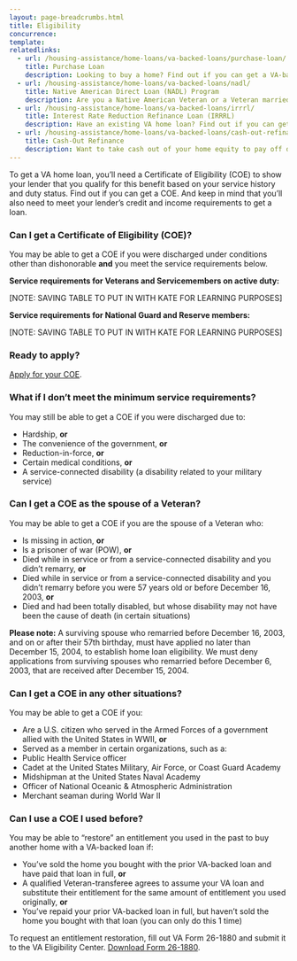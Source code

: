 ```yaml
---
layout: page-breadcrumbs.html
title: Eligibility
concurrence: 
template: 
relatedlinks:
  - url: /housing-assistance/home-loans/va-backed-loans/purchase-loan/
    title: Purchase Loan
    description: Looking to buy a home? Find out if you can get a VA-backed Purchase Loan and get better terms than with a private lender loan. 
  - url: /housing-assistance/home-loans/va-backed-loans/nadl/
    title: Native American Direct Loan (NADL) Program
    description: Are you a Native American Veteran or a Veteran married to a Native American? Find out if you can get our NADL to buy, build, or improve a home on Federal Trust Land.
  - url: /housing-assistance/home-loans/va-backed-loans/irrrl/
    title: Interest Rate Reduction Refinance Loan (IRRRL)
    description: Have an existing VA home loan? Find out if you can get a VA-backed IRRRL to help reduce your monthly payments or make them more stable.
  - url: /housing-assistance/home-loans/va-backed-loans/cash-out-refinance/
    title: Cash-Out Refinance
    description: Want to take cash out of your home equity to pay off debt, pay for school, or take care of other needs? Find out if you can get a VA-backed Cash-Out Refinance loan. 
---
```


<div class="va-introtext">

To get a VA home loan, you’ll need a Certificate of Eligibility (COE) to show your lender that you qualify for this benefit based on your service history and duty status. Find out if you can get a COE. And keep in mind that you’ll also need to meet your lender’s credit and income requirements to get a loan.

</div>

<div class="feature" markdown=“1”>

### Can I get a Certificate of Eligibility (COE)?

You may be able to get a COE if you were discharged under conditions other than dishonorable **and** you meet the service requirements below.

**Service requirements for Veterans and Servicemembers on active duty:**

[NOTE: SAVING TABLE TO PUT IN WITH KATE FOR LEARNING PURPOSES]

**Service requirements for National Guard and Reserve members:**

[NOTE: SAVING TABLE TO PUT IN WITH KATE FOR LEARNING PURPOSES]

### Ready to apply?

[Apply for your COE](/housing-assistance/home-loans/apply-for-certificate-of-eligibility).

</div>

### What if I don’t meet the minimum service requirements?

You may still be able to get a COE if you were discharged due to:

-	Hardship, **or**
-	The convenience of the government, **or**
-	Reduction-in-force, **or**
-	Certain medical conditions, **or**
-	A service-connected disability (a disability related to your military service)

### Can I get a COE as the spouse of a Veteran? 

You may be able to get a COE if you are the spouse of a Veteran who:

-	Is missing in action, **or**
-	Is a prisoner of war (POW), **or**
-	Died while in service or from a service-connected disability and you didn’t remarry, **or**
-	Died while in service or from a service-connected disability and you didn’t remarry before you were 57 years old or before December 16, 2003, **or**
-	Died and had been totally disabled, but whose disability may not have been the cause of death (in certain situations)

**Please note:** A surviving spouse who remarried before December 16, 2003, and on or after their 57th birthday, must have applied no later than December 15, 2004, to establish home loan eligibility. We must deny applications from surviving spouses who remarried before December 6, 2003, that are received after December 15, 2004.

### Can I get a COE in any other situations? 

You may be able to get a COE if you:

-	Are a U.S. citizen who served in the Armed Forces of a government allied with the United States in WWII, **or**
-	Served as a member in certain organizations, such as a:
  -	Public Health Service officer
  -	Cadet at the United States Military, Air Force, or Coast Guard Academy
  -	Midshipman at the United States Naval Academy
  -	Officer of National Oceanic & Atmospheric Administration
  -	Merchant seaman during World War II
  
### Can I use a COE I used before?

You may be able to “restore” an entitlement you used in the past to buy another home with a VA-backed loan if:

-	You’ve sold the home you bought with the prior VA-backed loan and have paid that loan in full, **or**
-	A qualified Veteran-transferee agrees to assume your VA loan and substitute their entitlement for the same amount of entitlement you used originally, **or**
-	You’ve repaid your prior VA-backed loan in full, but haven’t sold the home you bought with that loan (you can only do this 1 time)

To request an entitlement restoration, fill out VA Form 26-1880 and submit it to the VA Eligibility Center. [Download Form 26-1880](https://www.vba.va.gov/pubs/forms/VBA-26-1880-ARE.pdf). 






